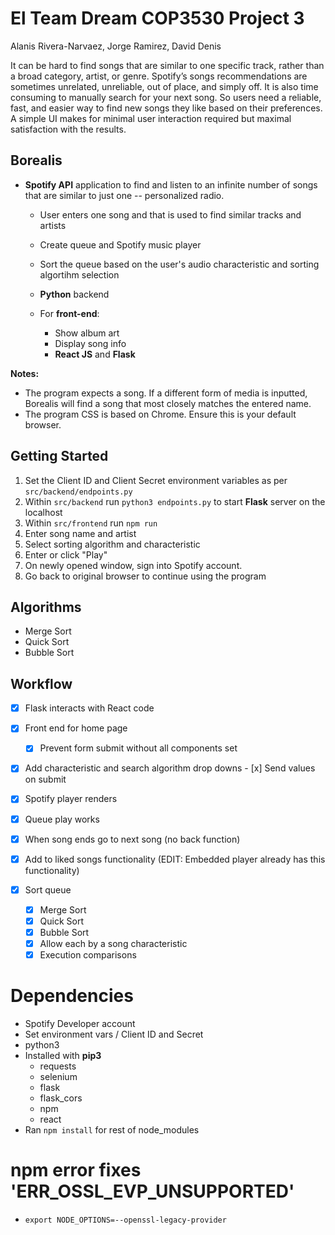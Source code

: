 # El Team Dream COP3530 Project 3
Alanis Rivera-Narvaez, Jorge Ramirez, David Denis

It can be hard to find songs that are similar to one specific track, rather than a broad category, artist, or genre. Spotify’s songs recommendations are sometimes unrelated, unreliable, out of place, and simply off. It is also time consuming to manually search for your next song. So users need a reliable, fast, and easier way to find new songs they like based on their preferences. A simple UI makes for minimal user interaction required but maximal satisfaction with the results.

## Borealis
- **Spotify API** application to find and listen to an infinite number of songs that are similar to just one -- personalized radio.
  - User enters one song and that is used to find similar tracks and artists
  - Create queue and Spotify music player
  - Sort the queue based on the user's audio characteristic and sorting algortihm selection
  - **Python** backend

  - For **front-end**: 
    - Show album art
    - Display song info 
    - **React JS** and **Flask**

**Notes:** 
- The program expects a song. If a different form of media is inputted, Borealis will find a song that most closely matches the entered name.
- The program CSS is based on Chrome. Ensure this is your default browser.

## Getting Started
1. Set the Client ID and Client Secret environment variables as per `src/backend/endpoints.py`
2. Within `src/backend` run `python3 endpoints.py` to start **Flask** server on the localhost
3. Within `src/frontend` run `npm run`
4. Enter song name and artist
5. Select sorting algorithm and characteristic
6. Enter or click "Play"
7. On newly opened window, sign into Spotify account.
8. Go back to original browser to continue using the program

## Algorithms
- Merge Sort
- Quick Sort
- Bubble Sort

## Workflow
- [x] Flask interacts with React code
- [x] Front end for home page
  - [x] Prevent form submit without all components set
- [x] Add characteristic and search algorithm drop downs
      - [x] Send values on submit
- [x] Spotify player renders
- [x] Queue play works
- [x] When song ends go to next song (no back function)
- [x] Add to liked songs functionality (EDIT: Embedded player already has this functionality)

- [x] Sort queue
    - [x] Merge Sort
    - [x] Quick Sort
    - [x] Bubble Sort
    - [x] Allow each by a song characteristic
    - [x] Execution comparisons

# Dependencies
- Spotify Developer account
- Set environment vars / Client ID and Secret
- python3
- Installed with **pip3**
  - requests
  - selenium
  - flask
  - flask_cors
  - npm
  - react
- Ran `npm install` for rest of node_modules

# npm error fixes 'ERR_OSSL_EVP_UNSUPPORTED'
- `export NODE_OPTIONS=--openssl-legacy-provider`
